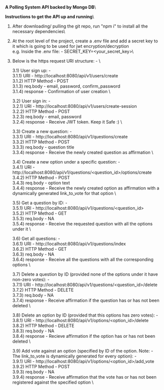 **A Polling System API backed by Mongo DB**\

**Instructions to get the API up and running**\
1) After downloading/ pulling the git repo, run "npm i" to install all the necessary dependencies\
2) At the root level of the project, create a .env file and add a secret key to it which is going to be used for jwt encryption/decryption\
        e.g. Inside the .env file: - SECRET_KEY=<your_secret_key>\
3) Below is the https request URI structure: - \

    3.1) User sign up: - \
        3.1.1) URI - http://localhost:8080/api/v1/users/create \
        3.1.2) HTTP Method - POST \
        3.1.3) req.body - email, password, confirm_password \
        3.1.4) response - Confirmation of user creation \
    
    3.2) User sign in: - \
        3.2.1) URI - http://localhost:8080/api/v1/users/create-session \
        3.2.2) HTTP Method - POST \
        3.2.3) req.body - email, password \
        3.2.4) response - Receive JWT token. Keep it Safe :) \
    
    3.3) Create a new question: - \
        3.3.1) URI - http://localhost:8080/api/v1/questions/create \
        3.3.2) HTTP Method - POST \
        3.3.3) req.body - question title \
        3.3.4) response - Receive the newly created question as affirmation \
    
    3.4) Create a new option under a specific question: - \
        3.4.1) URI - http://localhost:8080/api/v1/questions/<question_id>/options/create \
        3.4.2) HTTP Method - POST \
        3.4.3) req.body - option text \
        3.4.4) response - Receive the newly created option as affirmation with a dynamically generated link_to_vote for that option \

    3.5) Get a question by ID: - \
        3.5.1) URI - http://localhost:8080/api/v1/questions/<question_id> \
        3.5.2) HTTP Method - GET \
        3.5.3) req.body - NA \
        3.5.4) response - Receive the requested question with all the options under it \
    
    3.6) Get all questions: - \
        3.6.1) URI - http://localhost:8080/api/v1/questions/index \
        3.6.2) HTTP Method - GET \
        3.6.3) req.body - NA \
        3.6.4) response - Receive all the questions with all the corresponding options \

    3.7) Delete a question by ID (provided none of the options under it have non-zero votes): - \
        3.7.1) URI - http://localhost:8080/api/v1/questions/<question_id>/delete \
        3.7.2) HTTP Method - DELETE \
        3.7.3) req.body - NA \
        3.7.4) response - Receive affirmation if the question has or has not been deleted \

    3.8) Delete an option by ID (provided that this options has zero votes): - \
        3.8.1) URI - http://localhost:8080/api/v1/options/<option_id>/delete \
        3.8.2) HTTP Method - DELETE \
        3.8.3) req.body - NA \
        3.8.4) response - Recieve affirmation if the option has or has not been deleted \
    
    3.9) Add vote against an option (specified by ID of the option. Note: - The link_to_vote is dynamically generated for every option): - \
        3.9.1) URI - http://localhost:8080/api/v1/options/<option_id>/add_vote \
        3.9.2) HTTP Method - POST \
        3.9.3) req.body - NA \
        3.9.4) response - Receive affirmation that the vote has or has not been registered against the specified option \
